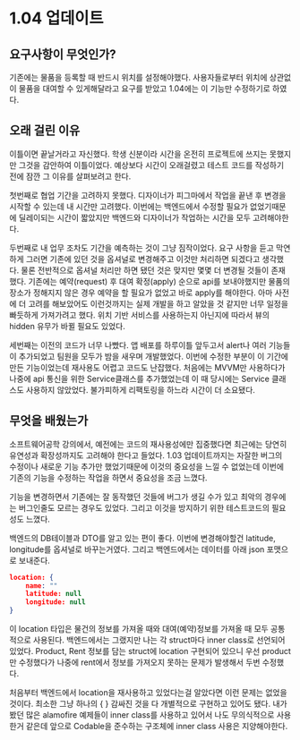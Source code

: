 # 1.04 업데이트 

## 요구사항이 무엇인가? 

기존에는 물품을 등록할 때 반드시 위치를 설정해야했다. 사용자들로부터 위치에 상관없이 물품을 대여할 수 있게해달라고 요구를 받았고 1.04에는 이 기능만 수정하기로 하였다. 

## 오래 걸린 이유 

이틀이면 끝날거라고 자신했다. 학생 신분이라 시간을 온전히 프로젝트에 쓰지는 못했지만 그것을 감안하여 이틀이었다. 예상보다 시간이 오래걸렸고 테스트 코드를 작성하기 전에 잠깐 그 이유를 살펴보려고 한다. 

첫번째로 협업 기간을 고려하지 못했다. 디자이너가 피그마에서 작업을 끝낸 후 변경을 시작할 수 있는데 내 시간만 고려했다. 이번에는 백엔드에서 수정할 필요가 없었기때문에 딜레이되는 시간이 짧았지만 백엔드와 디자이너가 작업하는 시간을 모두 고려해야한다. 

두번째로 내 업무 조차도 기간을 예측하는 것이 그냥 짐작이었다. 요구 사항을 듣고 막연하게 그러면 기존에 있던 것을 옵셔널로 변경해주고 이것만 처리하면 되겠다고 생각했다. 물론 전반적으로 옵셔널 처리만 하면 됐던 것은 맞지만 몇몇 더 변경될 것들이 존재했다. 기존에는 예약(request) 후 대여 확정(apply) 순으로 api를 보내야했지만 물품의 장소가 정해지지 않은 경우 예약을 할 필요가 없었고 바로 apply를 해야한다. 아마 사전에 더 고려를 해보았어도 이런것까지는 실제 개발을 하고 알았을 것 같지만 너무 일정을 빠듯하게 가져가려고 했다. 위치 기반 서비스를 사용하는지 아닌지에 따라서 뷰의 hidden 유무가 바뀔 필요도 있었다. 

세번째는 이전의 코드가 너무 나빴다. 앱 배포를 하루이틀 앞두고서 alert나 여러 기능들이 추가되었고 팀원을 모두가 밤을 새우며 개발했었다. 이번에 수정한 부분이 이 기간에 만든 기능이었는데 재사용도 어렵고 코드도 난잡했다. 처음에는 MVVM만 사용하다가 나중에 api 통신을 위한 Service클래스를 추가했었는데 이 때 당시에는 Service 클래스도 사용하지 않았었다. 불가피하게 리팩토링을 하느라 시간이 더 소요됐다. 

## 무엇을 배웠는가

소프트웨어공학 강의에서, 예전에는 코드의 재사용성에만 집중했다면 최근에는 당연히 유연성과 확장성까지도 고려해야 한다고 들었다. 1.03 업데이트까지는 자잘한 버그의 수정이나 새로운 기능 추가만 했었기때문에 이것의 중요성을 느낄 수 없었는데 이번에 기존의 기능을 수정하는 작업을 하면서 중요성을 조금 느꼈다. 

기능을 변경하면서 기존에는 잘 동작했던 것들에 버그가 생길 수가 있고 최악의 경우에는 버그인줄도 모르는 경우도 있었다. 그리고 이것을 방지하기 위한 테스트코드의 필요성도 느꼈다.

백엔드의 DB테이블과 DTO를 알고 있는 편이 좋다. 이번에 변경해야할건 latitude, longitude를 옵셔널로 바꾸는거였다. 그리고 백엔드에서는 데이터를 아래 json 포맷으로 보내준다. 
```json 
location: { 
	name: "" 
	latitude: null 
	longitude: null 
}
``` 
이 location 타입은 물건의 정보를 가져올 때와 대여(예약)정보를 가져올 때 모두 공통적으로 사용된다. 백엔드에서는 그랬지만 나는 각 struct마다 inner class로 선언되어 있었다. Product, Rent 정보를 담는 struct에 location 구현되어 있으니 우선 product만 수정했다가 나중에 rent에서 정보를 가져오지 못하는 문제가 발생해서 두번 수정했다. 

처음부터 백엔드에서 location을 재사용하고 있었다는걸 알았다면 이런 문제는 없었을 것이다. 최소한 그냥 하나의 { } 감싸진 것을 다 개별적으로 구현하고 있어도 됐다. 내가 봤던 많은 alamofire 예제들이 inner class를 사용하고 있어서 나도 무의식적으로 사용한거 같은데 앞으로 Codable을 준수하는 구조체에 inner class 사용은 지양해야한다. 





